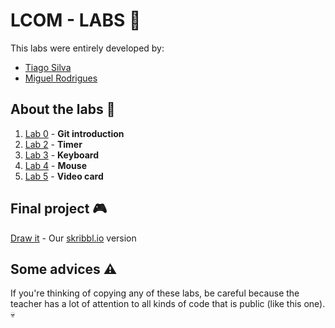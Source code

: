 # LCOM - LABS :hammer:

This labs were entirely developed by:
<ul>
  <li><a href="https://github.com/TiagoCaldaSilva">Tiago Silva</a></li>
  <li><a href="https://github.com/mikRodrigues">Miguel Rodrigues</a></li>
</ul>

## About the labs :paperclip:
<ol>
  <li><a href="https://github.com/TiagoCaldaSilva/FEUP-LCOM/tree/master/Pr%C3%A1ticas/lab0">Lab 0</a> - <strong>Git introduction</strong></li>
  <li><a href="https://github.com/TiagoCaldaSilva/FEUP-LCOM/tree/master/Pr%C3%A1ticas/lab2">Lab 2</a> - <strong>Timer</strong></li>
  <li><a href="https://github.com/TiagoCaldaSilva/FEUP-LCOM/tree/master/Pr%C3%A1ticas/lab3">Lab 3</a> - <strong>Keyboard</strong></li>
  <li><a href="https://github.com/TiagoCaldaSilva/FEUP-LCOM/tree/master/Pr%C3%A1ticas/lab4">Lab 4</a> - <strong>Mouse</strong></li>
  <li><a href="https://github.com/TiagoCaldaSilva/FEUP-LCOM/tree/master/Pr%C3%A1ticas/lab5">Lab 5</a> - <strong>Video card</strong></li>
</ol>


## Final project :video_game:
<a href="https://github.com/TiagoCaldaSilva/FEUP-LCOM/tree/master/Pr%C3%A1ticas/proj">Draw it</a> - Our <a href="https://skribbl.io/">skribbl.io</a> version


## Some advices :warning:
If you're thinking of copying any of these labs, be careful because the teacher has a lot of attention to all kinds of code that is public (like this one). :skull:
